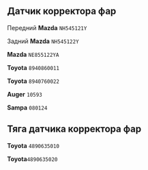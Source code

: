 ## Датчик корректора фар

Передний __Mazda__ `NH545121Y`

Задний __Mazda__ `NH545122Y`

__Mazda__ `NE855122YA`

__Toyota__ `8940860011`

__Toyota__ `8940760022`

__Auger__ `10593`

__Sampa__ `080124`

## Тяга датчика корректора фар

__Toyota__ `4890635010`

__Toyota__`4890635020`
